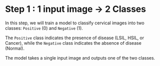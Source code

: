 # Step 1 : 1 input image -> 2 Classes

In this step, we will train a model to classify cervical images into two classes: `Positive` (0) and `Negative` (1).

The `Positive` class indicates the presence of disease (LSIL, HSIL, or Cancer), while the `Negative` class indicates the absence of disease (Normal).

The model takes a single input image and outputs one of the two classes. 


